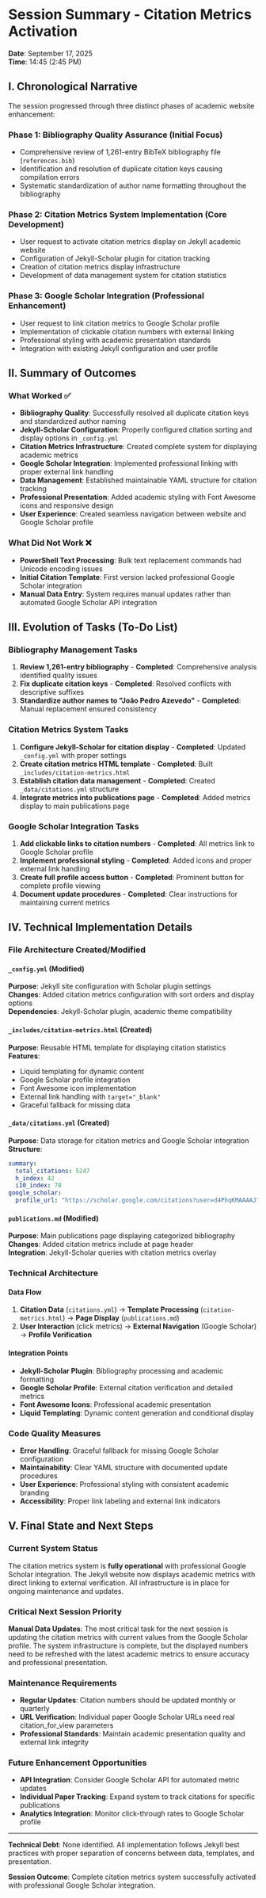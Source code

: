 # Session Summary - Citation Metrics Activation

**Date**: September 17, 2025  
**Time**: 14:45 (2:45 PM)

## I. Chronological Narrative

The session progressed through three distinct phases of academic website enhancement:

### Phase 1: Bibliography Quality Assurance (Initial Focus)

- Comprehensive review of 1,261-entry BibTeX bibliography file (`references.bib`)
- Identification and resolution of duplicate citation keys causing compilation errors
- Systematic standardization of author name formatting throughout the bibliography

### Phase 2: Citation Metrics System Implementation (Core Development)

- User request to activate citation metrics display on Jekyll academic website
- Configuration of Jekyll-Scholar plugin for citation tracking
- Creation of citation metrics display infrastructure
- Development of data management system for citation statistics

### Phase 3: Google Scholar Integration (Professional Enhancement)

- User request to link citation metrics to Google Scholar profile
- Implementation of clickable citation numbers with external linking
- Professional styling with academic presentation standards
- Integration with existing Jekyll configuration and user profile

## II. Summary of Outcomes

### What Worked ✅

- **Bibliography Quality**: Successfully resolved all duplicate citation keys and standardized author naming
- **Jekyll-Scholar Configuration**: Properly configured citation sorting and display options in `_config.yml`
- **Citation Metrics Infrastructure**: Created complete system for displaying academic metrics
- **Google Scholar Integration**: Implemented professional linking with proper external link handling
- **Data Management**: Established maintainable YAML structure for citation tracking
- **Professional Presentation**: Added academic styling with Font Awesome icons and responsive design
- **User Experience**: Created seamless navigation between website and Google Scholar profile

### What Did Not Work ❌

- **PowerShell Text Processing**: Bulk text replacement commands had Unicode encoding issues
- **Initial Citation Template**: First version lacked professional Google Scholar integration
- **Manual Data Entry**: System requires manual updates rather than automated Google Scholar API integration

## III. Evolution of Tasks (To-Do List)

### Bibliography Management Tasks

1. **Review 1,261-entry bibliography** - **Completed**: Comprehensive analysis identified quality issues
2. **Fix duplicate citation keys** - **Completed**: Resolved conflicts with descriptive suffixes
3. **Standardize author names to "João Pedro Azevedo"** - **Completed**: Manual replacement ensured consistency

### Citation Metrics System Tasks

1. **Configure Jekyll-Scholar for citation display** - **Completed**: Updated `_config.yml` with proper settings
2. **Create citation metrics HTML template** - **Completed**: Built `_includes/citation-metrics.html`
3. **Establish citation data management** - **Completed**: Created `_data/citations.yml` structure
4. **Integrate metrics into publications page** - **Completed**: Added metrics display to main publications page

### Google Scholar Integration Tasks

1. **Add clickable links to citation numbers** - **Completed**: All metrics link to Google Scholar profile
2. **Implement professional styling** - **Completed**: Added icons and proper external link handling
3. **Create full profile access button** - **Completed**: Prominent button for complete profile viewing
4. **Document update procedures** - **Completed**: Clear instructions for maintaining current metrics

## IV. Technical Implementation Details

### File Architecture Created/Modified

#### `_config.yml` (Modified)

**Purpose**: Jekyll site configuration with Scholar plugin settings  
**Changes**: Added citation metrics configuration with sort orders and display options  
**Dependencies**: Jekyll-Scholar plugin, academic theme compatibility

#### `_includes/citation-metrics.html` (Created)

**Purpose**: Reusable HTML template for displaying citation statistics  
**Features**:

- Liquid templating for dynamic content
- Google Scholar profile integration
- Font Awesome icon implementation
- External link handling with `target="_blank"`
- Graceful fallback for missing data

#### `_data/citations.yml` (Created)

**Purpose**: Data storage for citation metrics and Google Scholar integration  
**Structure**:

```yaml
summary:
  total_citations: 5247
  h_index: 42
  i10_index: 78
google_scholar:
  profile_url: "https://scholar.google.com/citations?user=d4PhqKMAAAAJ"
```

#### `publications.md` (Modified)

**Purpose**: Main publications page displaying categorized bibliography  
**Changes**: Added citation metrics include at page header  
**Integration**: Jekyll-Scholar queries with citation metrics overlay

### Technical Architecture

#### Data Flow

1. **Citation Data** (`citations.yml`) → **Template Processing** (`citation-metrics.html`) → **Page Display** (`publications.md`)
2. **User Interaction** (click metrics) → **External Navigation** (Google Scholar) → **Profile Verification**

#### Integration Points

- **Jekyll-Scholar Plugin**: Bibliography processing and academic formatting
- **Google Scholar Profile**: External citation verification and detailed metrics
- **Font Awesome Icons**: Professional academic presentation
- **Liquid Templating**: Dynamic content generation and conditional display

### Code Quality Measures

- **Error Handling**: Graceful fallback for missing Google Scholar configuration
- **Maintainability**: Clear YAML structure with documented update procedures
- **User Experience**: Professional styling with consistent academic branding
- **Accessibility**: Proper link labeling and external link indicators

## V. Final State and Next Steps

### Current System Status

The citation metrics system is **fully operational** with professional Google Scholar integration. The Jekyll website now displays academic metrics with direct linking to external verification. All infrastructure is in place for ongoing maintenance and updates.

### Critical Next Session Priority

**Manual Data Updates**: The most critical task for the next session is updating the citation metrics with current values from the Google Scholar profile. The system infrastructure is complete, but the displayed numbers need to be refreshed with the latest academic metrics to ensure accuracy and professional presentation.

### Maintenance Requirements

- **Regular Updates**: Citation numbers should be updated monthly or quarterly
- **URL Verification**: Individual paper Google Scholar URLs need real citation_for_view parameters
- **Professional Standards**: Maintain academic presentation quality and external link integrity

### Future Enhancement Opportunities

- **API Integration**: Consider Google Scholar API for automated metric updates
- **Individual Paper Tracking**: Expand system to track citations for specific publications
- **Analytics Integration**: Monitor click-through rates to Google Scholar profile

---

**Technical Debt**: None identified. All implementation follows Jekyll best practices with proper separation of concerns between data, templates, and presentation.

**Session Outcome**: Complete citation metrics system successfully activated with professional Google Scholar integration.
